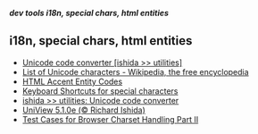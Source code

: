 _**dev tools i18n, special chars, html entities**_

## i18n, special chars, html entities

- [Unicode code converter [ishida >> utilities]](http://rishida.net/tools/conversion/)
- [List of Unicode characters - Wikipedia, the free encyclopedia](http://en.wikipedia.org/wiki/List_of_Unicode_characters)
- [HTML Accent Entity Codes](http://tlt.its.psu.edu/suggestions/international/web/codehtml.html)
- [Keyboard Shortcuts for special characters](http://www.nouilles.info/keyboard_shortcuts.html)
- [ishida >> utilities: Unicode code converter](http://people.w3.org/rishida/scripts/uniview/conversion)
- [UniView 5.1.0e (© Richard Ishida)](http://people.w3.org/rishida/scripts/uniview/uniview.php?codepoints=26%206C%2074%203B)
- [Test Cases for Browser Charset Handling Part II](http://www.mozilla.org/quality/intl/browser/charsethandling/testcase-CharsetHandlingII.html)
